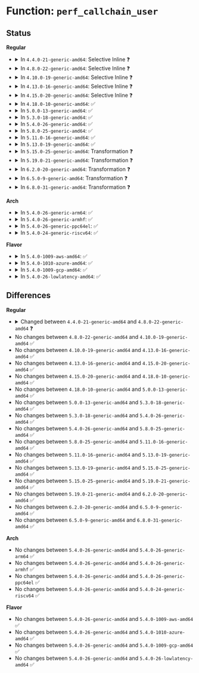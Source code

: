 # Function: <code>perf_callchain_user</code>

## Status
<b>Regular</b>
<ul>
<li>
<details>
<summary>In <code>4.4.0-21-generic-amd64</code>: Selective Inline ❓</summary>

```c
void perf_callchain_user(struct perf_callchain_entry * entry, struct pt_regs * regs)
```

```json
{
  "name": "perf_callchain_user",
  "collision_type": "Unique Global",
  "inline_type": "Selective",
  "funcs": [
    {
      "addr": 18446744071578875456,
      "name": "perf_callchain_user",
      "external": true,
      "loc": "arch/x86/events/core.c:2279",
      "file": "arch/x86/events/core.c",
      "inline": "not declared, inlined",
      "caller_inline": [],
      "caller_func": [
        "kernel/events/callchain.c:perf_callchain"
      ]
    }
  ],
  "symbols": [
    {
      "addr": 18446744071578875456,
      "name": "perf_callchain_user",
      "section": ".text",
      "bind": "STB_GLOBAL",
      "size": 559
    }
  ]
}
```
</details>
</li>
<li>
<details>
<summary>In <code>4.8.0-22-generic-amd64</code>: Selective Inline ❓</summary>

```c
void perf_callchain_user(struct perf_callchain_entry_ctx * entry, struct pt_regs * regs)
```

```json
{
  "name": "perf_callchain_user",
  "collision_type": "Unique Global",
  "inline_type": "Selective",
  "funcs": [
    {
      "addr": 18446744071578875856,
      "name": "perf_callchain_user",
      "external": true,
      "loc": "arch/x86/events/core.c:2375",
      "file": "arch/x86/events/core.c",
      "inline": "not declared, inlined",
      "caller_inline": [],
      "caller_func": [
        "kernel/events/callchain.c:get_perf_callchain"
      ]
    }
  ],
  "symbols": [
    {
      "addr": 18446744071578875856,
      "name": "perf_callchain_user",
      "section": ".text",
      "bind": "STB_GLOBAL",
      "size": 728
    }
  ]
}
```
</details>
</li>
<li>
<details>
<summary>In <code>4.10.0-19-generic-amd64</code>: Selective Inline ❓</summary>

```c
void perf_callchain_user(struct perf_callchain_entry_ctx * entry, struct pt_regs * regs)
```

```json
{
  "name": "perf_callchain_user",
  "collision_type": "Unique Global",
  "inline_type": "Selective",
  "funcs": [
    {
      "addr": 18446744071578876016,
      "name": "perf_callchain_user",
      "external": true,
      "loc": "arch/x86/events/core.c:2388",
      "file": "arch/x86/events/core.c",
      "inline": "not declared, inlined",
      "caller_inline": [],
      "caller_func": [
        "kernel/events/callchain.c:get_perf_callchain"
      ]
    }
  ],
  "symbols": [
    {
      "addr": 18446744071578876016,
      "name": "perf_callchain_user",
      "section": ".text",
      "bind": "STB_GLOBAL",
      "size": 591
    }
  ]
}
```
</details>
</li>
<li>
<details>
<summary>In <code>4.13.0-16-generic-amd64</code>: Selective Inline ❓</summary>

```c
void perf_callchain_user(struct perf_callchain_entry_ctx * entry, struct pt_regs * regs)
```

```json
{
  "name": "perf_callchain_user",
  "collision_type": "Unique Global",
  "inline_type": "Selective",
  "funcs": [
    {
      "addr": 18446744071578875392,
      "name": "perf_callchain_user",
      "external": true,
      "loc": "arch/x86/events/core.c:2407",
      "file": "arch/x86/events/core.c",
      "inline": "not declared, inlined",
      "caller_inline": [],
      "caller_func": [
        "kernel/events/callchain.c:get_perf_callchain"
      ]
    }
  ],
  "symbols": [
    {
      "addr": 18446744071578875392,
      "name": "perf_callchain_user",
      "section": ".text",
      "bind": "STB_GLOBAL",
      "size": 542
    }
  ]
}
```
</details>
</li>
<li>
<details>
<summary>In <code>4.15.0-20-generic-amd64</code>: Selective Inline ❓</summary>

```c
void perf_callchain_user(struct perf_callchain_entry_ctx * entry, struct pt_regs * regs)
```

```json
{
  "name": "perf_callchain_user",
  "collision_type": "Unique Global",
  "inline_type": "Selective",
  "funcs": [
    {
      "addr": 18446744071578876464,
      "name": "perf_callchain_user",
      "external": true,
      "loc": "arch/x86/events/core.c:2442",
      "file": "arch/x86/events/core.c",
      "inline": "not declared, inlined",
      "caller_inline": [],
      "caller_func": [
        "kernel/events/callchain.c:get_perf_callchain"
      ]
    }
  ],
  "symbols": [
    {
      "addr": 18446744071578876464,
      "name": "perf_callchain_user",
      "section": ".text",
      "bind": "STB_GLOBAL",
      "size": 579
    }
  ]
}
```
</details>
</li>
<li>
<details>
<summary>In <code>4.18.0-10-generic-amd64</code>: ✅</summary>

```c
void perf_callchain_user(struct perf_callchain_entry_ctx * entry, struct pt_regs * regs)
```

```json
{
  "name": "perf_callchain_user",
  "collision_type": "Unique Global",
  "inline_type": "No",
  "funcs": [
    {
      "addr": 18446744071578878048,
      "name": "perf_callchain_user",
      "external": true,
      "loc": "arch/x86/events/core.c:2448",
      "file": "arch/x86/events/core.c",
      "inline": "seen, unknown",
      "caller_inline": [],
      "caller_func": [
        "kernel/events/callchain.c:get_perf_callchain"
      ]
    }
  ],
  "symbols": [
    {
      "addr": 18446744071578878048,
      "name": "perf_callchain_user",
      "section": ".text",
      "bind": "STB_GLOBAL",
      "size": 581
    }
  ]
}
```
</details>
</li>
<li>
<details>
<summary>In <code>5.0.0-13-generic-amd64</code>: ✅</summary>

```c
void perf_callchain_user(struct perf_callchain_entry_ctx * entry, struct pt_regs * regs)
```

```json
{
  "name": "perf_callchain_user",
  "collision_type": "Unique Global",
  "inline_type": "No",
  "funcs": [
    {
      "addr": 18446744071578877760,
      "name": "perf_callchain_user",
      "external": true,
      "loc": "arch/x86/events/core.c:2464",
      "file": "arch/x86/events/core.c",
      "inline": "seen, unknown",
      "caller_inline": [],
      "caller_func": [
        "kernel/events/callchain.c:get_perf_callchain"
      ]
    }
  ],
  "symbols": [
    {
      "addr": 18446744071578877760,
      "name": "perf_callchain_user",
      "section": ".text",
      "bind": "STB_GLOBAL",
      "size": 581
    }
  ]
}
```
</details>
</li>
<li>
<details>
<summary>In <code>5.3.0-18-generic-amd64</code>: ✅</summary>

```c
void perf_callchain_user(struct perf_callchain_entry_ctx * entry, struct pt_regs * regs)
```

```json
{
  "name": "perf_callchain_user",
  "collision_type": "Unique Global",
  "inline_type": "No",
  "funcs": [
    {
      "addr": 18446744071578878512,
      "name": "perf_callchain_user",
      "external": true,
      "loc": "arch/x86/events/core.c:2430",
      "file": "arch/x86/events/core.c",
      "inline": "seen, unknown",
      "caller_inline": [],
      "caller_func": [
        "kernel/events/callchain.c:get_perf_callchain"
      ]
    }
  ],
  "symbols": [
    {
      "addr": 18446744071578878512,
      "name": "perf_callchain_user",
      "section": ".text",
      "bind": "STB_GLOBAL",
      "size": 352
    }
  ]
}
```
</details>
</li>
<li>
<details>
<summary>In <code>5.4.0-26-generic-amd64</code>: ✅</summary>

```c
void perf_callchain_user(struct perf_callchain_entry_ctx * entry, struct pt_regs * regs)
```

```json
{
  "name": "perf_callchain_user",
  "collision_type": "Unique Global",
  "inline_type": "No",
  "funcs": [
    {
      "addr": 18446744071578879056,
      "name": "perf_callchain_user",
      "external": true,
      "loc": "arch/x86/events/core.c:2519",
      "file": "arch/x86/events/core.c",
      "inline": "seen, unknown",
      "caller_inline": [],
      "caller_func": [
        "kernel/events/callchain.c:get_perf_callchain"
      ]
    }
  ],
  "symbols": [
    {
      "addr": 18446744071578879056,
      "name": "perf_callchain_user",
      "section": ".text",
      "bind": "STB_GLOBAL",
      "size": 574
    }
  ]
}
```
</details>
</li>
<li>
<details>
<summary>In <code>5.8.0-25-generic-amd64</code>: ✅</summary>

```c
void perf_callchain_user(struct perf_callchain_entry_ctx * entry, struct pt_regs * regs)
```

```json
{
  "name": "perf_callchain_user",
  "collision_type": "Unique Global",
  "inline_type": "No",
  "funcs": [
    {
      "addr": 18446744071578883264,
      "name": "perf_callchain_user",
      "external": true,
      "loc": "arch/x86/events/core.c:2526",
      "file": "arch/x86/events/core.c",
      "inline": "seen, unknown",
      "caller_inline": [],
      "caller_func": [
        "kernel/events/callchain.c:get_perf_callchain"
      ]
    }
  ],
  "symbols": [
    {
      "addr": 18446744071578883264,
      "name": "perf_callchain_user",
      "section": ".text",
      "bind": "STB_GLOBAL",
      "size": 379
    }
  ]
}
```
</details>
</li>
<li>
<details>
<summary>In <code>5.11.0-16-generic-amd64</code>: ✅</summary>

```c
void perf_callchain_user(struct perf_callchain_entry_ctx * entry, struct pt_regs * regs)
```

```json
{
  "name": "perf_callchain_user",
  "collision_type": "Unique Global",
  "inline_type": "No",
  "funcs": [
    {
      "addr": 18446744071578879344,
      "name": "perf_callchain_user",
      "external": true,
      "loc": "arch/x86/events/core.c:2637",
      "file": "arch/x86/events/core.c",
      "inline": "seen, unknown",
      "caller_inline": [],
      "caller_func": [
        "kernel/events/callchain.c:get_perf_callchain"
      ]
    }
  ],
  "symbols": [
    {
      "addr": 18446744071578879344,
      "name": "perf_callchain_user",
      "section": ".text",
      "bind": "STB_GLOBAL",
      "size": 609
    }
  ]
}
```
</details>
</li>
<li>
<details>
<summary>In <code>5.13.0-19-generic-amd64</code>: ✅</summary>

```c
void perf_callchain_user(struct perf_callchain_entry_ctx * entry, struct pt_regs * regs)
```

```json
{
  "name": "perf_callchain_user",
  "collision_type": "Unique Global",
  "inline_type": "No",
  "funcs": [
    {
      "addr": 18446744071578881856,
      "name": "perf_callchain_user",
      "external": true,
      "loc": "arch/x86/events/core.c:2867",
      "file": "arch/x86/events/core.c",
      "inline": "seen, unknown",
      "caller_inline": [],
      "caller_func": [
        "kernel/events/callchain.c:get_perf_callchain"
      ]
    }
  ],
  "symbols": [
    {
      "addr": 18446744071578881856,
      "name": "perf_callchain_user",
      "section": ".text",
      "bind": "STB_GLOBAL",
      "size": 547
    }
  ]
}
```
</details>
</li>
<li>
<details>
<summary>In <code>5.15.0-25-generic-amd64</code>: Transformation ❓</summary>

```c
void perf_callchain_user(struct perf_callchain_entry_ctx * entry, struct pt_regs * regs)
```

```json
{
  "name": "perf_callchain_user",
  "collision_type": "Unique Global",
  "inline_type": "No",
  "funcs": [
    {
      "addr": 18446744071581527712,
      "name": "perf_callchain_user",
      "external": true,
      "loc": "arch/x86/events/core.c:2867",
      "file": "arch/x86/events/core.c",
      "inline": "seen, unknown",
      "caller_inline": [],
      "caller_func": [
        "kernel/events/callchain.c:get_perf_callchain"
      ]
    }
  ],
  "symbols": [
    {
      "addr": 18446744071592039380,
      "name": "perf_callchain_user.cold",
      "section": ".text",
      "bind": "STB_LOCAL",
      "size": 127
    },
    {
      "addr": 18446744071578885616,
      "name": "perf_callchain_user",
      "section": ".text",
      "bind": "STB_GLOBAL",
      "size": 661
    }
  ]
}
```
</details>
</li>
<li>
<details>
<summary>In <code>5.19.0-21-generic-amd64</code>: Transformation ❓</summary>

```c
void perf_callchain_user(struct perf_callchain_entry_ctx * entry, struct pt_regs * regs)
```

```json
{
  "name": "perf_callchain_user",
  "collision_type": "Unique Global",
  "inline_type": "No",
  "funcs": [
    {
      "addr": 18446744071581875648,
      "name": "perf_callchain_user",
      "external": true,
      "loc": "arch/x86/events/core.c:2880",
      "file": "arch/x86/events/core.c",
      "inline": "seen, unknown",
      "caller_inline": [],
      "caller_func": [
        "kernel/events/callchain.c:get_perf_callchain"
      ]
    }
  ],
  "symbols": [
    {
      "addr": 18446744071593805468,
      "name": "perf_callchain_user.cold",
      "section": ".text",
      "bind": "STB_LOCAL",
      "size": 99
    },
    {
      "addr": 18446744071578883392,
      "name": "perf_callchain_user",
      "section": ".text",
      "bind": "STB_GLOBAL",
      "size": 633
    }
  ]
}
```
</details>
</li>
<li>
<details>
<summary>In <code>6.2.0-20-generic-amd64</code>: Transformation ❓</summary>

```c
void perf_callchain_user(struct perf_callchain_entry_ctx * entry, struct pt_regs * regs)
```

```json
{
  "name": "perf_callchain_user",
  "collision_type": "Unique Global",
  "inline_type": "No",
  "funcs": [
    {
      "addr": 18446744071582303424,
      "name": "perf_callchain_user",
      "external": true,
      "loc": "arch/x86/events/core.c:2864",
      "file": "arch/x86/events/core.c",
      "inline": "seen, unknown",
      "caller_inline": [],
      "caller_func": [
        "kernel/events/callchain.c:get_perf_callchain"
      ]
    }
  ],
  "symbols": [
    {
      "addr": 18446744071595951011,
      "name": "perf_callchain_user.cold",
      "section": ".text",
      "bind": "STB_LOCAL",
      "size": 99
    },
    {
      "addr": 18446744071578888672,
      "name": "perf_callchain_user",
      "section": ".text",
      "bind": "STB_GLOBAL",
      "size": 634
    }
  ]
}
```
</details>
</li>
<li>
<details>
<summary>In <code>6.5.0-9-generic-amd64</code>: Transformation ❓</summary>

```c
void perf_callchain_user(struct perf_callchain_entry_ctx * entry, struct pt_regs * regs)
```

```json
{
  "name": "perf_callchain_user",
  "collision_type": "Unique Global",
  "inline_type": "No",
  "funcs": [
    {
      "addr": 18446744071582504208,
      "name": "perf_callchain_user",
      "external": true,
      "loc": "arch/x86/events/core.c:2862",
      "file": "arch/x86/events/core.c",
      "inline": "seen, unknown",
      "caller_inline": [],
      "caller_func": [
        "kernel/events/callchain.c:get_perf_callchain"
      ]
    }
  ],
  "symbols": [
    {
      "addr": 18446744071596468225,
      "name": "perf_callchain_user.cold",
      "section": ".text",
      "bind": "STB_LOCAL",
      "size": 90
    },
    {
      "addr": 18446744071578886704,
      "name": "perf_callchain_user",
      "section": ".text",
      "bind": "STB_GLOBAL",
      "size": 539
    }
  ]
}
```
</details>
</li>
<li>
<details>
<summary>In <code>6.8.0-31-generic-amd64</code>: Transformation ❓</summary>

```c
void perf_callchain_user(struct perf_callchain_entry_ctx * entry, struct pt_regs * regs)
```

```json
{
  "name": "perf_callchain_user",
  "collision_type": "Unique Global",
  "inline_type": "No",
  "funcs": [
    {
      "addr": 18446744071582672752,
      "name": "perf_callchain_user",
      "external": true,
      "loc": "arch/x86/events/core.c:2859",
      "file": "arch/x86/events/core.c",
      "inline": "seen, unknown",
      "caller_inline": [],
      "caller_func": [
        "kernel/events/callchain.c:get_perf_callchain"
      ]
    }
  ],
  "symbols": [
    {
      "addr": 18446744071597363261,
      "name": "perf_callchain_user.cold",
      "section": ".text",
      "bind": "STB_LOCAL",
      "size": 90
    },
    {
      "addr": 18446744071578909008,
      "name": "perf_callchain_user",
      "section": ".text",
      "bind": "STB_GLOBAL",
      "size": 539
    }
  ]
}
```
</details>
</li>
</ul>
<b>Arch</b>
<ul>
<li>
<details>
<summary>In <code>5.4.0-26-generic-arm64</code>: ✅</summary>

```c
void perf_callchain_user(struct perf_callchain_entry_ctx * entry, struct pt_regs * regs)
```

```json
{
  "name": "perf_callchain_user",
  "collision_type": "Unique Global",
  "inline_type": "No",
  "funcs": [
    {
      "addr": 18446603336490300560,
      "name": "perf_callchain_user",
      "external": true,
      "loc": "arch/arm64/kernel/perf_callchain.c:102",
      "file": "arch/arm64/kernel/perf_callchain.c",
      "inline": "seen, unknown",
      "caller_inline": [],
      "caller_func": [
        "kernel/events/callchain.c:get_perf_callchain"
      ]
    }
  ],
  "symbols": [
    {
      "addr": 18446603336490300560,
      "name": "perf_callchain_user",
      "section": ".text",
      "bind": "STB_GLOBAL",
      "size": 1176
    }
  ]
}
```
</details>
</li>
<li>
<details>
<summary>In <code>5.4.0-26-generic-armhf</code>: ✅</summary>

```c
void perf_callchain_user(struct perf_callchain_entry_ctx * entry, struct pt_regs * regs)
```

```json
{
  "name": "perf_callchain_user",
  "collision_type": "Unique Global",
  "inline_type": "No",
  "funcs": [
    {
      "addr": 3224468420,
      "name": "perf_callchain_user",
      "external": true,
      "loc": "arch/arm/kernel/perf_callchain.c:63",
      "file": "arch/arm/kernel/perf_callchain.c",
      "inline": "seen, unknown",
      "caller_inline": [],
      "caller_func": [
        "kernel/events/callchain.c:get_perf_callchain"
      ]
    }
  ],
  "symbols": [
    {
      "addr": 3224468420,
      "name": "perf_callchain_user",
      "section": ".text",
      "bind": "STB_GLOBAL",
      "size": 560
    }
  ]
}
```
</details>
</li>
<li>
<details>
<summary>In <code>5.4.0-26-generic-ppc64el</code>: ✅</summary>

```c
void perf_callchain_user(struct perf_callchain_entry_ctx * entry, struct pt_regs * regs)
```

```json
{
  "name": "perf_callchain_user",
  "collision_type": "Unique Global",
  "inline_type": "No",
  "funcs": [
    {
      "addr": 13835058055283365856,
      "name": "perf_callchain_user",
      "external": true,
      "loc": "arch/powerpc/perf/callchain.c:487",
      "file": "arch/powerpc/perf/callchain.c",
      "inline": "seen, unknown",
      "caller_inline": [],
      "caller_func": [
        "kernel/events/callchain.c:get_perf_callchain"
      ]
    }
  ],
  "symbols": [
    {
      "addr": 13835058055283365856,
      "name": "perf_callchain_user",
      "section": ".text",
      "bind": "STB_GLOBAL",
      "size": 1920
    }
  ]
}
```
</details>
</li>
<li>
<details>
<summary>In <code>5.4.0-24-generic-riscv64</code>: ✅</summary>

```c
void perf_callchain_user(struct perf_callchain_entry_ctx * entry, struct pt_regs * regs)
```

```json
{
  "name": "perf_callchain_user",
  "collision_type": "Unique Global",
  "inline_type": "No",
  "funcs": [
    {
      "addr": 18446743936271358274,
      "name": "perf_callchain_user",
      "external": true,
      "loc": "arch/riscv/kernel/perf_callchain.c:60",
      "file": "arch/riscv/kernel/perf_callchain.c",
      "inline": "seen, unknown",
      "caller_inline": [],
      "caller_func": [
        "kernel/events/callchain.c:get_perf_callchain"
      ]
    }
  ],
  "symbols": [
    {
      "addr": 18446743936271358274,
      "name": "perf_callchain_user",
      "section": ".text",
      "bind": "STB_GLOBAL",
      "size": 154
    }
  ]
}
```
</details>
</li>
</ul>
<b>Flavor</b>
<ul>
<li>
<details>
<summary>In <code>5.4.0-1009-aws-amd64</code>: ✅</summary>

```c
void perf_callchain_user(struct perf_callchain_entry_ctx * entry, struct pt_regs * regs)
```

```json
{
  "name": "perf_callchain_user",
  "collision_type": "Unique Global",
  "inline_type": "No",
  "funcs": [
    {
      "addr": 18446744071578879056,
      "name": "perf_callchain_user",
      "external": true,
      "loc": "arch/x86/events/core.c:2519",
      "file": "arch/x86/events/core.c",
      "inline": "seen, unknown",
      "caller_inline": [],
      "caller_func": [
        "kernel/events/callchain.c:get_perf_callchain"
      ]
    }
  ],
  "symbols": [
    {
      "addr": 18446744071578879056,
      "name": "perf_callchain_user",
      "section": ".text",
      "bind": "STB_GLOBAL",
      "size": 574
    }
  ]
}
```
</details>
</li>
<li>
<details>
<summary>In <code>5.4.0-1010-azure-amd64</code>: ✅</summary>

```c
void perf_callchain_user(struct perf_callchain_entry_ctx * entry, struct pt_regs * regs)
```

```json
{
  "name": "perf_callchain_user",
  "collision_type": "Unique Global",
  "inline_type": "No",
  "funcs": [
    {
      "addr": 18446744071578872896,
      "name": "perf_callchain_user",
      "external": true,
      "loc": "arch/x86/events/core.c:2519",
      "file": "arch/x86/events/core.c",
      "inline": "seen, unknown",
      "caller_inline": [],
      "caller_func": [
        "kernel/events/callchain.c:get_perf_callchain"
      ]
    }
  ],
  "symbols": [
    {
      "addr": 18446744071578872896,
      "name": "perf_callchain_user",
      "section": ".text",
      "bind": "STB_GLOBAL",
      "size": 574
    }
  ]
}
```
</details>
</li>
<li>
<details>
<summary>In <code>5.4.0-1009-gcp-amd64</code>: ✅</summary>

```c
void perf_callchain_user(struct perf_callchain_entry_ctx * entry, struct pt_regs * regs)
```

```json
{
  "name": "perf_callchain_user",
  "collision_type": "Unique Global",
  "inline_type": "No",
  "funcs": [
    {
      "addr": 18446744071578878992,
      "name": "perf_callchain_user",
      "external": true,
      "loc": "arch/x86/events/core.c:2519",
      "file": "arch/x86/events/core.c",
      "inline": "seen, unknown",
      "caller_inline": [],
      "caller_func": [
        "kernel/events/callchain.c:get_perf_callchain"
      ]
    }
  ],
  "symbols": [
    {
      "addr": 18446744071578878992,
      "name": "perf_callchain_user",
      "section": ".text",
      "bind": "STB_GLOBAL",
      "size": 574
    }
  ]
}
```
</details>
</li>
<li>
<details>
<summary>In <code>5.4.0-26-lowlatency-amd64</code>: ✅</summary>

```c
void perf_callchain_user(struct perf_callchain_entry_ctx * entry, struct pt_regs * regs)
```

```json
{
  "name": "perf_callchain_user",
  "collision_type": "Unique Global",
  "inline_type": "No",
  "funcs": [
    {
      "addr": 18446744071578879344,
      "name": "perf_callchain_user",
      "external": true,
      "loc": "arch/x86/events/core.c:2519",
      "file": "arch/x86/events/core.c",
      "inline": "seen, unknown",
      "caller_inline": [],
      "caller_func": [
        "kernel/events/callchain.c:get_perf_callchain"
      ]
    }
  ],
  "symbols": [
    {
      "addr": 18446744071578879344,
      "name": "perf_callchain_user",
      "section": ".text",
      "bind": "STB_GLOBAL",
      "size": 574
    }
  ]
}
```
</details>
</li>
</ul>

## Differences
<b>Regular</b>
<ul>
<li>
<details>
<summary>Changed between <code>4.4.0-21-generic-amd64</code> and <code>4.8.0-22-generic-amd64</code> ❓</summary>
<ul>
<li>
<b>Param type changed. </b>
<code>struct perf_callchain_entry * entry</code> ➡️ <code>struct perf_callchain_entry_ctx * entry</code>
</li>
</ul>
</details>
</li>
<li>
No changes between <code>4.8.0-22-generic-amd64</code> and <code>4.10.0-19-generic-amd64</code> ✅
</li>
<li>
No changes between <code>4.10.0-19-generic-amd64</code> and <code>4.13.0-16-generic-amd64</code> ✅
</li>
<li>
No changes between <code>4.13.0-16-generic-amd64</code> and <code>4.15.0-20-generic-amd64</code> ✅
</li>
<li>
No changes between <code>4.15.0-20-generic-amd64</code> and <code>4.18.0-10-generic-amd64</code> ✅
</li>
<li>
No changes between <code>4.18.0-10-generic-amd64</code> and <code>5.0.0-13-generic-amd64</code> ✅
</li>
<li>
No changes between <code>5.0.0-13-generic-amd64</code> and <code>5.3.0-18-generic-amd64</code> ✅
</li>
<li>
No changes between <code>5.3.0-18-generic-amd64</code> and <code>5.4.0-26-generic-amd64</code> ✅
</li>
<li>
No changes between <code>5.4.0-26-generic-amd64</code> and <code>5.8.0-25-generic-amd64</code> ✅
</li>
<li>
No changes between <code>5.8.0-25-generic-amd64</code> and <code>5.11.0-16-generic-amd64</code> ✅
</li>
<li>
No changes between <code>5.11.0-16-generic-amd64</code> and <code>5.13.0-19-generic-amd64</code> ✅
</li>
<li>
No changes between <code>5.13.0-19-generic-amd64</code> and <code>5.15.0-25-generic-amd64</code> ✅
</li>
<li>
No changes between <code>5.15.0-25-generic-amd64</code> and <code>5.19.0-21-generic-amd64</code> ✅
</li>
<li>
No changes between <code>5.19.0-21-generic-amd64</code> and <code>6.2.0-20-generic-amd64</code> ✅
</li>
<li>
No changes between <code>6.2.0-20-generic-amd64</code> and <code>6.5.0-9-generic-amd64</code> ✅
</li>
<li>
No changes between <code>6.5.0-9-generic-amd64</code> and <code>6.8.0-31-generic-amd64</code> ✅
</li>
</ul>
<b>Arch</b>
<ul>
<li>
No changes between <code>5.4.0-26-generic-amd64</code> and <code>5.4.0-26-generic-arm64</code> ✅
</li>
<li>
No changes between <code>5.4.0-26-generic-amd64</code> and <code>5.4.0-26-generic-armhf</code> ✅
</li>
<li>
No changes between <code>5.4.0-26-generic-amd64</code> and <code>5.4.0-26-generic-ppc64el</code> ✅
</li>
<li>
No changes between <code>5.4.0-26-generic-amd64</code> and <code>5.4.0-24-generic-riscv64</code> ✅
</li>
</ul>
<b>Flavor</b>
<ul>
<li>
No changes between <code>5.4.0-26-generic-amd64</code> and <code>5.4.0-1009-aws-amd64</code> ✅
</li>
<li>
No changes between <code>5.4.0-26-generic-amd64</code> and <code>5.4.0-1010-azure-amd64</code> ✅
</li>
<li>
No changes between <code>5.4.0-26-generic-amd64</code> and <code>5.4.0-1009-gcp-amd64</code> ✅
</li>
<li>
No changes between <code>5.4.0-26-generic-amd64</code> and <code>5.4.0-26-lowlatency-amd64</code> ✅
</li>
</ul>
